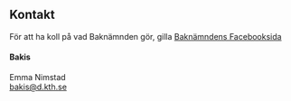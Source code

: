 ## Kontakt

För att ha koll på vad Baknämnden gör, gilla
[Baknämndens Facebooksida](https://www.facebook.com/baknamnden)

#### Bakis

Emma Nimstad <br>
[bakis@d.kth.se](mailto:bakis@d.kth.se)
